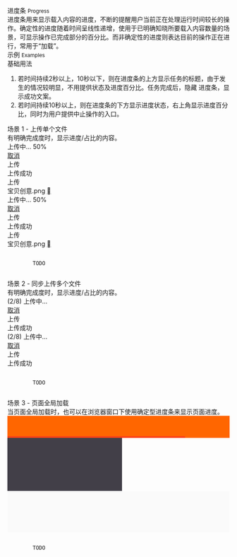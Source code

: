<div class="mb40">
    <div class="fontsize-20">进度条 <small>Progress</small></div>
    <div class="color-999 mt4">进度条用来显示载入内容的进度，不断的提醒用户当前正在处理运行时间较长的操作。确定性的进度随着时间呈线性递增，使用于已明确知晓所要载入内容数量的场景，可显示操作已完成部分的百分比。而非确定性的进度则表达目前的操作正在进行，常用于“加载”。</div>
</div>

<div class="fontsize-16 mb10">示例 <small>Examples</small></div>

<div class="example">
    <div class="content">
        <div class="content-header">
            <div>基础用法</div>
            <ol>
                <li>若时间持续2秒以上，10秒以下，则在进度条的上方显示任务的标题，由于发生的情况较明显，不用提供状态及进度百分比。任务完成后，隐藏 进度条，显示成功文案。</li>
                <li>若时间持续10秒以上，则在进度条的下方显示进度状态，右上角显示进度百分比，同时为用户提供中止操作的入口。</li>
            </ol>
        </div>
    </div>
</div>

<div class="example">
    <div class="content">
        <div class="content-header">
            <div>场景 1 - 上传单个文件</div>
            <div class="color-999 mt6">有明确完成度时，显示进度/占比的内容。</div>
        </div>
        <div class="content-body">
            <div class="row mb20">
                <div class="col-sm-4">
                    <div class="btn btn-brand btn-progress mr40">
                        <div class="btn-progress-bar animated infinite ani-progressbar"></div>
                        <span>上传中... 50%</span>
                    </div>
                    <a class="color-999" href="javascript:;">取消</a>
                </div>
                <div class="col-sm-4">
                    <div class="btn btn-brand btn-progress mr40">
                        <div class="btn-progress-bar animated infinite ani-progressbar" style="width: 0%;"></div>
                        <span>上传</span>
                    </div>
                    <span class="color-999">上传成功</span>
                </div>
                <div class="col-sm-4">
                    <div class="btn btn-brand btn-progress mr40">
                        <div class="btn-progress-bar animated infinite ani-progressbar" style="width: 0%;"></div>
                        <span>上传</span>
                    </div>
                    <span class="color-999">宝贝创意.png <a href="javascript:;" class="zsfont color-999">&#xf013f;</a></span>
                </div>
            </div>
            <div class="row mb20">
                <div class="col-sm-4">
                    <div class="btn btn-progress mr40">
                        <div class="btn-progress-bar animated infinite ani-progressbar"></div>
                        <span>上传中... 50%</span>
                    </div>
                    <a class="color-999" href="javascript:;">取消</a>
                </div>
                <div class="col-sm-4">
                    <div class="btn btn-progress mr40">
                        <div class="btn-progress-bar animated infinite ani-progressbar" style="width: 0%;"></div>
                        <span>上传</span>
                    </div>
                    <span class="color-999">上传成功</span>
                </div>
                <div class="col-sm-4">
                    <div class="btn btn-progress mr40">
                        <div class="btn-progress-bar animated infinite ani-progressbar" style="width: 0%;"></div>
                        <span>上传</span>
                    </div>
                    <span class="color-999">宝贝创意.png <a href="javascript:;" class="zsfont color-999">&#xf013f;</a></span>
                </div>
            </div>
        </div>
    </div>
    <pre class="example-pre"><code class="hljs html">
        TODO
    </code></pre>
</div>

<div class="example">
    <div class="content">
        <div class="content-header">
            <div>场景 2 - 同步上传多个文件</div>
            <div class="color-999 mt6">有明确完成度时，显示进度/占比的内容。</div>
        </div>
        <div class="content-body">
            <div class="row mb20">
                <div class="col-sm-4">
                    <div class="btn btn-brand btn-progress mr40">
                        <div class="btn-progress-bar animated infinite ani-progressbar" style="width: 25%;"></div>
                        <span>(2/8) 上传中...</span>
                    </div>
                    <a class="color-999" href="javascript:;">取消</a>
                </div>
                <div class="col-sm-4">
                    <div class="btn btn-brand btn-progress mr40">
                        <div class="btn-progress-bar animated infinite ani-progressbar" style="width: 0%;"></div>
                        <span>上传</span>
                    </div>
                    <span class="color-999">上传成功</span>
                </div>
            </div>
            <div class="row mb20">
                <div class="col-sm-4">
                    <div class="btn btn-progress mr40">
                        <div class="btn-progress-bar animated infinite ani-progressbar" style="width: 25%;"></div>
                        <span>(2/8) 上传中...</span>
                    </div>
                    <a class="color-999" href="javascript:;">取消</a>
                </div>
                <div class="col-sm-4">
                    <div class="btn btn-progress mr40">
                        <div class="btn-progress-bar animated infinite ani-progressbar" style="width: 0%;"></div>
                        <span>上传</span>
                    </div>
                    <span class="color-999">上传成功</span>
                </div>
            </div>
        </div>
    </div>
    <pre class="example-pre"><code class="hljs html">
        TODO
    </code></pre>
</div>

<div class="example">
    <div class="content">
        <div class="content-header">
            <div>场景 3 - 页面全局加载</div>
            <div class="color-999 mt6">当页面全局加载时，也可以在浏览器窗口下使用确定型进度条来显示页面进度。</div>
        </div>
        <div class="content-body" style="padding-right: 0; padding-bottom: 0;">
            <div style="height: 50px; background-color: #FF6600;"></div>
            <div style="height: 4px; background-color: #fc4218; margin-top: -4px; width: 80%;"></div>
            <div class="ungrid-row">
                <div class="ungrid-col" style="width: 200px; padding: 60px 30px; text-align: center; vertical-align: top; background-color: #423f48;"></div>
                <div class="ungrid-col" style="padding: 40px; background-color: #fafafa;">
                    <p class="flat-text small"></p>
                    <p class="flat-text full-width mt10"></p>
                    <p class="flat-text full-width mt10"></p>
                </div>
            </div>
        </div>
    </div>
    <pre class="example-pre"><code class="hljs html">
        TODO
    </code></pre>
</div>
